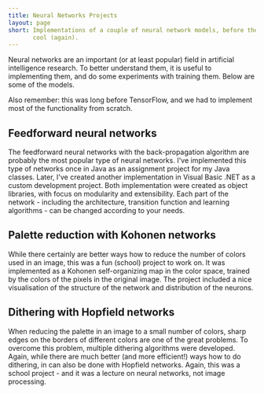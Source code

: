 ```yaml
---
title: Neural Networks Projects
layout: page
short: Implementations of a couple of neural network models, before they were
       cool (again).
---
```

Neural networks are an important (or at least popular) field in artificial
intelligence research. To better understand them, it is useful to implementing
them, and do some experiments with training them. Below are some of the models.

Also remember: this was long before TensorFlow, and we had to implement most of
the functionality from scratch.

## Feedforward neural networks

The feedforward neural networks with the back-propagation algorithm are
probably the most popular type of neural networks. I've implemented this type
of networks once in Java as an assignment project for my Java classes. Later,
I've created another implementation in Visual Basic .NET as a custom
development project. Both implementation were created as object libraries, with
focus on modularity and extensibility. Each part of the network - including the
architecture, transition function and learning algorithms - can be changed
according to your needs.

## Palette reduction with Kohonen networks

While there certainly are better ways how to reduce the number of colors used
in an image, this was a fun (school) project to work on. It was implemented as
a Kohonen self-organizing map in the color space, trained by the colors of the
pixels in the original image. The project included a nice visualisation of the
structure of the network and distribution of the neurons.

## Dithering with Hopfield networks

When reducing the palette in an image to a small number of colors, sharp edges
on the borders of different colors are one of the great problems. To overcome
this problem, multiple dithering algorithms were developed. Again, while there
are much better (and more efficient!) ways how to do dithering, in can also be
done with Hopfield networks. Again, this was a school project - and it was a
lecture on neural networks, not image processing.
